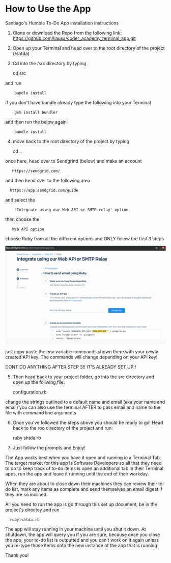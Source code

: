 # How to Use the App
  Santiago's Humble To-Do App installation instructions

  1. Clone or download the Repo from the following link: https://github.com/llausa/coder_academy_terminal_app.git

  2. Open up your Terminal and head over to the root directory of the project (/shtda)

  3. Cd into the /src directory by typing

        cd src

  and run

        bundle install

  if you don't have bundle already type the following into your Terminal

        gem install bundler

  and then run the below again

        bundle install


  4. move back to the root directory of the project by typing

        cd ..

  once here, head over to Sendgrind (below) and make an account

       https://sendgrid.com/

  and then head over to the following area

      https://app.sendgrid.com/guide

  and select the

        'Integrate using our Web API or SMTP relay' option

  then choose the

       Web API option

  choose Ruby from all the different options
  and ONLY follow the first 3 steps

![sendgrid setup](https://github.com/llausa/coder_academy_terminal_app/blob/master/imgs/sendgrid_setup.png)

  just copy paste the env variable commands shown there with your newly created API key. The commands will change depending on your API key!

  DONT DO ANYTHING AFTER STEP 3!! IT'S ALREADY SET UP!!

  5. Then head back to your project folder, go into the src directory and open up the follwing file:

       configuration.rb

  change the strings outlined to a default name and email (aka your name and email)
  you can also use the terminal AFTER to pass email and name to the file
  with command line arguments

  6. Once you've followed the steps above you should be ready to go!
  Head back to the roo directory of the project and run:

        ruby shtda.rb

  7. Just follow the prompts and Enjoy!

  The App works best when you have it open and running in a Terminal Tab.
  The target market for this app is Software Developers so all that they need to do to keep track of to-do items is open an additional tab in their Terminal apps, run the app and leave it running until the end of their workday.

  When they are about to close down their machines they can review their to-do list, mark any items as complete and send themselves an email digest if they are so inclined.

  All you need to run the app is go through this set up document, be in the project's directoy and run

      ruby shtda.rb

  The app will stay running in your machine until you shut it down. At shutdown, the app will query you if you are sure, because once you close the app, your to-do list is outputted and you can't work on it again unless you re-type those items onto the new instance of the app that is running.

  Thank you!